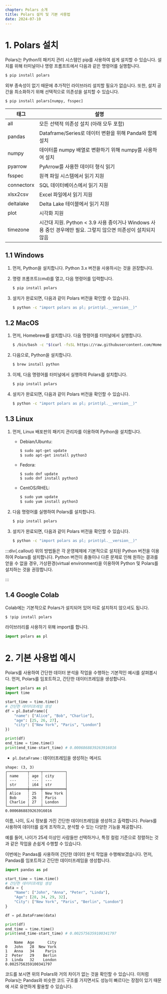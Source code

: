 ```yaml
---
chapter: Polars 소개
title: Polars 설치 및 기본 사용법
date: 2024-07-10
---
```


# 1. Polars 설치

Polars는 Python의 패키지 관리 시스템인 pip를 사용하여 쉽게 설치할 수 있습니다. 설치를 위해 터미널이나 명령 프롬프트에서 다음과 같은 명령어를 실행합니다.

```bash
$ pip install polars
```

외부 종속성이 없기 때문에 추가적인 라이브러리 설치할 필요가 없습니다. 또한, 설치 공간을 최소화하기 위해 선택적으로 의존성을 설치할 수 있습니다.

```bash
$ pip install polars[numpy, fsspec]
```

| 태그       | 설명                                                                                                          |
| ---------- | ------------------------------------------------------------------------------------------------------------- |
| all        | 모든 선택적 의존성 설치 (아래 모두 포함)                                                                      |
| pandas     | Dataframe/Series로 데이터 변환을 위해 Panda와 함께 설치                                                       |
| numpy      | 데이터를 numpy 배열로 변환하기 위해 numpy를 사용하여 설치                                                     |
| pyarrow    | PyArrow를 사용한 데이터 형식 읽기                                                                             |
| fsspec     | 원격 파일 시스템에서 읽기 지원                                                                                |
| connectorx | SQL 데이터베이스에서 읽기 지원                                                                                |
| xlsx2csv   | Excel 파일에서 읽기 지원                                                                                      |
| deltalake  | Delta Lake 테이블에서 읽기 지원                                                                               |
| plot       | 시각화 지원                                                                                                   |
| timezone   | 시간대 지원. Python < 3.9 사용 중이거나 Windows 사용 중인 경우에만 필요. 그렇지 않으면 의존성이 설치되지 않음 |

## 1.1 Windows

1. 먼저, Python을 설치합니다. Python 3.x 버전을 사용하시는 것을 권장합니다.
2. 명령 프롬프트(cmd)를 열고, 다음 명령어를 입력합니다.

   ```bash
   $ pip install polars
   ```

3. 설치가 완료되면, 다음과 같이 Polars 버전을 확인할 수 있습니다.

   ```bash
   $ python -c "import polars as pl; print(pl.__version__)"
   ```

## 1.2 MacOS

1. 먼저, Homebrew를 설치합니다. 다음 명령어를 터미널에서 실행합니다.

   ```bash
   $ /bin/bash -c "$(curl -fsSL https://raw.githubusercontent.com/Homebrew/install/HEAD/install.sh)"
   ```

2. 다음으로, Python을 설치합니다.

   ```bash
   $ brew install python
   ```

3. 이제, 다음 명령어를 터미널에서 실행하여 Polars를 설치합니다.

   ```bash
   $ pip install polars
   ```

4. 설치가 완료되면, 다음과 같이 Polars 버전을 확인할 수 있습니다.

   ```bash
   $ python -c "import polars as pl; print(pl.__version__)"
   ```

## 1.3 Linux

1. 먼저, Linux 배포판의 패키지 관리자를 이용하여 Python을 설치합니다.
   - Debian/Ubuntu:
     ```bash
     $ sudo apt-get update
     $ sudo apt-get install python3
     ```
   - Fedora:
     ```bash
     $ sudo dnf update
     $ sudo dnf install python3
     ```
   - CentOS/RHEL:
     ```bash
     $ sudo yum update
     $ sudo yum install python3
     ```
2. 다음 명령어를 실행하여 Polars를 설치합니다.

   ```bash
   $ pip install polars
   ```

3. 설치가 완료되면, 다음과 같이 Polars 버전을 확인할 수 있습니다.

   ```bash
   $ python -c "import polars as pl; print(pl.__version__)"
   ```

:::div{.callout}
위의 방법들은 각 운영체제에 기본적으로 설치된 Python 버전을 이용하여 Polars를 설치합니다. Python 버전이 충돌이나 다른 문제로 인해 원하는 결과를 얻을 수 없을 경우, 가상환경(virtual environment)을 이용하여 Python 및 Polars를 설치하는 것을 권장합니다.

:::

## 1.4 Google Colab

Colab에는 기본적으로 Polars가 설치되어 있어 따로 설치하지 않으셔도 됩니다.

```bash
$ !pip install polars
```

라이브러리를 사용하기 위해 import를 합니다.

```python
import polars as pl
```

# 2. 기본 사용법 예시

Polars를 사용하여 간단한 데이터 분석을 작업을 수행하는 기본적인 예시를 살펴봅시다. 먼저, Polars를 임포트하고, 간단한 데이터프레임을 생성합니다.

```python
import polars as pl
import time

start_time = time.time()
# 간단한 데이터프레임 생성
df = pl.DataFrame({
    "name": ["Alice", "Bob", "Charlie"],
    "age": [25, 26, 27],
    "city": ["New York", "Paris", "London"]
})

print(df)
end_time = time.time()
print(end_time-start_time) # 0.0006868839263916016
```

- `pl.DataFrame` : 데이터프레임을 생성하는 메서드

```
shape: (3, 3)
┌─────────┬─────┬──────────┐
│ name    ┆ age ┆ city     │
│ ---     ┆ --- ┆ ---      │
│ str     ┆ i64 ┆ str      │
╞═════════╪═════╪══════════╡
│ Alice   ┆ 25  ┆ New York │
│ Bob     ┆ 26  ┆ Paris    │
│ Charlie ┆ 27  ┆ London   │
└─────────┴─────┴──────────┘
0.0006868839263916016
```

이름, 나이, 도시 정보를 가진 간단한 데이터프레임을 생성하고 출력합니다. Polars를 사용하여 데이터를 쉽게 조작하고, 분석할 수 있는 다양한 기능을 제공합니다.

예를 들어, 나이가 25세 이상인 사람들만 선택하거나, 특정 컬럼 기준으로 정렬하는 것과 같은 작업을 손쉽게 수행할 수 있습니다.

이번에는 Pandas를 사용하여 간단한 데이터 분석 작업을 수행해보겠습니다. 먼저, Pandas를 임포트하고 간단한 데이터프레임을 생성합니다.

```python
import pandas as pd

start_time = time.time()
# 간단한 데이터프레임 생성
data = {
    "Name": ["John", "Anna", "Peter", "Linda"],
    "Age": [28, 34, 29, 32],
    "City": ["New York", "Paris", "Berlin", "London"]
}

df = pd.DataFrame(data)

print(df)
end_time = time.time()
print(end_time-start_time) # 0.0025756359100341797
```

```
    Name  Age      City
0   John   28  New York
1   Anna   34     Paris
2  Peter   29    Berlin
3  Linda   32    London
0.0025756359100341797
```

코드를 보시면 위의 Polars와 거의 차이가 없는 것을 확인할 수 있습니다. 이처럼 Polars는 Pandas와 비슷한 코드 구조를 가지면서도 성능이 빠르다는 장점이 있기 때문에 서로 유연하게 활용할 수 있습니다.
